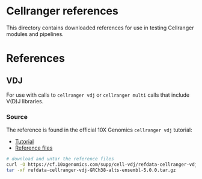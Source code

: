 # Cellranger references

This directory contains downloaded references for use in testing Cellranger modules and pipelines.

# References

## VDJ

For use with calls to `cellranger vdj` or `cellranger multi` calls that include V(D)J libraries.

### Source

The reference is found in the official 10X Genomics `cellranger vdj` tutorial:
- [Tutorial](https://support.10xgenomics.com/single-cell-vdj/software/pipelines/latest/tutorial/tutorial-vdj)
- [Reference files](https://support.10xgenomics.com/single-cell-vdj/software/pipelines/latest/tutorial/tutorial-vdj#download:~:text=https%3A//cf.10xgenomics.com/supp/cell%2Dvdj/refdata%2Dcellranger%2Dvdj%2DGRCh38%2Dalts%2Densembl%2D5.0.0.tar.gz)

```bash
# download and untar the reference files
curl -O https://cf.10xgenomics.com/supp/cell-vdj/refdata-cellranger-vdj-GRCh38-alts-ensembl-5.0.0.tar.gz
tar -xf refdata-cellranger-vdj-GRCh38-alts-ensembl-5.0.0.tar.gz
```
